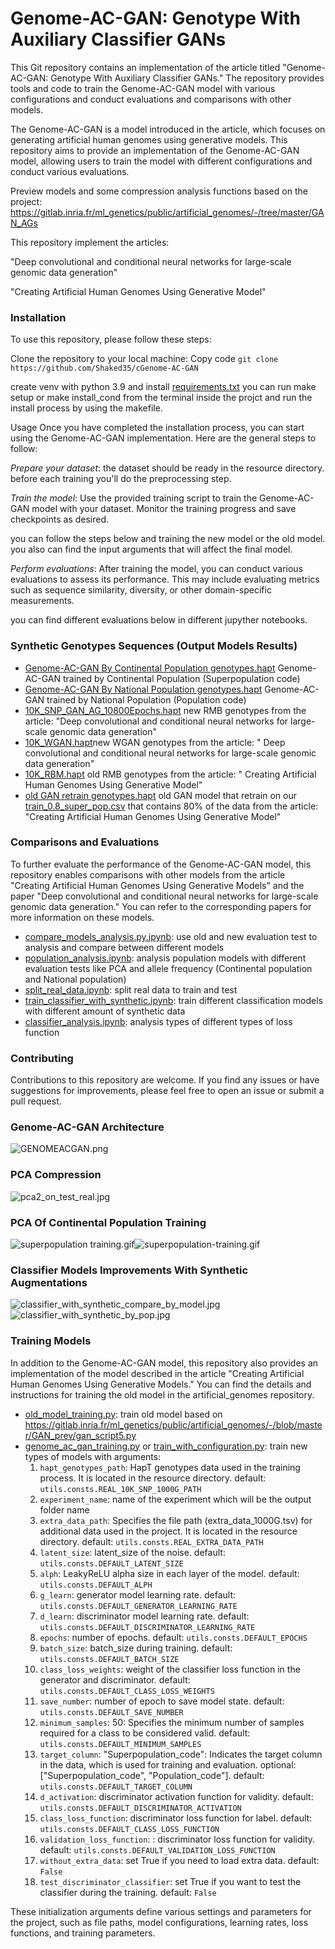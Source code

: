 # Genome-AC-GAN: Genotype With Auxiliary Classifier GANs

This Git repository contains an implementation of the article titled "Genome-AC-GAN: Genotype With Auxiliary Classifier
GANs." The repository provides tools and code to train the Genome-AC-GAN model with various configurations and conduct
evaluations and comparisons with other models.

The Genome-AC-GAN is a model introduced in the article, which focuses on generating artificial human genomes using
generative models. This repository aims to provide an implementation of the Genome-AC-GAN model, allowing users to train
the model with different configurations and conduct various evaluations.

Preview models and some compression analysis functions based on the project:
https://gitlab.inria.fr/ml_genetics/public/artificial_genomes/-/tree/master/GAN_AGs

This repository implement the articles:

"Deep convolutional and conditional neural networks for large-scale genomic data generation"

"Creating Artificial Human Genomes Using Generative Model"

### Installation

To use this repository, please follow these steps:

Clone the repository to your local machine:
Copy code
`git clone https://github.com/Shaked35/cGenome-AC-GAN`

create venv with python 3.9 and install [requirements.txt](assets/requirements.txt)
you can run make setup or make install_cond from the terminal inside the projct and run the install process by using the makefile.

Usage
Once you have completed the installation process, you can start using the Genome-AC-GAN implementation. Here are the
general steps to follow:

*Prepare your dataset*: the dataset should be ready in the resource directory.
before each training you'll do the preprocessing step.

*Train the model*: Use the provided training script to train the Genome-AC-GAN model with your dataset. Monitor the
training progress and save checkpoints as desired.

you can follow the steps below and training the new model or the old model. you also can find the input arguments that will affect the final model.

*Perform evaluations*: After training the model, you can conduct various evaluations to assess its performance. This may
include evaluating metrics such as sequence similarity, diversity, or other domain-specific measurements.

you can find different evaluations below in different jupyther notebooks.

### Synthetic Genotypes Sequences (Output Models Results)

- [Genome-AC-GAN By Continental Population genotypes.hapt](resource%2FGenome-AC-GAN%20By%20Continental%20Population%20genotypes.hapt)
  Genome-AC-GAN trained by Continental Population (Superpopulation code)
- [Genome-AC-GAN By National Population genotypes.hapt](resource%2FGenome-AC-GAN%20By%20National%20Population%20genotypes.hapt)
  Genome-AC-GAN trained by National Population (Population code)
- [10K_SNP_GAN_AG_10800Epochs.hapt](fake_genotypes_sequences%2Fpreview_sequences%2F10K_SNP_GAN_AG_10800Epochs.hapt) new
  RMB genotypes from the article: "Deep convolutional and conditional neural networks for large-scale genomic data
  generation"
- [10K_WGAN.hapt](fake_genotypes_sequences%2Fpreview_sequences%2F10K_WGAN.hapt)new WGAN genotypes from the article: "
  Deep convolutional and conditional neural networks for large-scale genomic data generation"
- [10K_RBM.hapt](fake_genotypes_sequences%2Fpreview_sequences%2F10K_RBM.hapt) old RMB genotypes from the article: "
  Creating Artificial Human Genomes Using Generative Model"
- [old GAN retrain genotypes.hapt](fake_genotypes_sequences%2Fpreview_sequences%2Fold%20GAN%20retrain%20genotypes.hapt)
  old GAN model that retrain on our [train_0.8_super_pop.csv](resource%2Ftrain_0.8_super_pop.csv) that contains 80% of
  the data from the article: "Creating Artificial Human Genomes Using Generative Model"

### Comparisons and Evaluations

To further evaluate the performance of the Genome-AC-GAN model, this repository enables comparisons with other models
from the article "Creating Artificial Human Genomes Using Generative Models" and the paper "Deep convolutional and
conditional neural networks for large-scale genomic data generation." You can refer to the corresponding papers for more
information on these models.

- [compare_models_analysis.py.ipynb](analysis%2Fcompare_models_analysis.py.ipynb): use old and new evaluation test to
  analysis and compare between different models
- [population_analysis.ipynb](analysis%2Fpopulation_analysis.ipynb): analysis population models with different
  evaluation tests like PCA and allele frequency (Continental population and National population)
- [split_real_data.ipynb](analysis%2Fsplit_real_data.ipynb): split real data to train and test
- [train_classifier_with_synthetic.ipynb](analysis%2Ftrain_classifier_with_synthetic.ipynb): train different
  classification models with different amount of synthetic data
- [classifier_analysis.ipynb](analysis%2Fclassifier_analysis.ipynb): analysis types of different types of loss function

### Contributing

Contributions to this repository are welcome. If you find any issues or have suggestions for improvements, please feel
free to open an issue or submit a pull request.

### Genome-AC-GAN Architecture

![GENOMEACGAN.png](assets/GENOME-AC-GAN.png)

### PCA Compression

![pca2_on_test_real.jpg](assets%2Fpca2_on_test_real.jpg)

### PCA Of Continental Population Training

![superpopulation training.gif](assets%2Fsuperpopulation%20training.gif)![superpopulation-training.gif](assets%2Fsuperpopulation-training.gif)

### Classifier Models Improvements With Synthetic Augmentations

![classifier_with_synthetic_compare_by_model.jpg](assets%2Fclassifier_with_synthetic_compare_by_model.jpg)
![classifier_with_synthetic_by_pop.jpg](assets%2Fclassifier_with_synthetic_by_pop.jpg)

### Training Models

In addition to the Genome-AC-GAN model, this repository also provides an implementation of the model described in the
article "Creating Artificial Human Genomes Using Generative Models." You can find the details and instructions for
training the old model in the artificial_genomes repository.

- [old_model_training.py](old_model_training.py): train old model based
  on https://gitlab.inria.fr/ml_genetics/public/artificial_genomes/-/blob/master/GAN_prev/gan_script5.py
- [genome_ac_gan_training.py](genome_ac_gan_training.py) or [train_with_configuration.py](train_with_configuration.py): train new types of models with arguments:
  1. `hapt_genotypes_path`: HapT genotypes data used in the training process. It is located in the resource directory.
     default: `utils.consts.REAL_10K_SNP_1000G_PATH`
  2. `experiment_name`: name of the experiment which will be the output folder name
  3. `extra_data_path`: Specifies the file path (extra_data_1000G.tsv) for additional data used in the project. It is
     located in the resource directory. default: `utils.consts.REAL_EXTRA_DATA_PATH`
  4. `latent_size`: latent_size of the noise. default: `utils.consts.DEFAULT_LATENT_SIZE`
  5. `alph`: LeakyReLU alpha size in each layer of the model. default: `utils.consts.DEFAULT_ALPH`
  6. `g_learn`: generator model learning rate. default: `utils.consts.DEFAULT_GENERATOR_LEARNING_RATE`
  7. `d_learn`: discriminator model learning rate. default: `utils.consts.DEFAULT_DISCRIMINATOR_LEARNING_RATE`
  8. `epochs`: number of epochs. default: `utils.consts.DEFAULT_EPOCHS`
  9. `batch_size`: batch_size during training. default: `utils.consts.DEFAULT_BATCH_SIZE`
  10. `class_loss_weights`: weight of the classifier loss function in the generator and discriminator.
      default: `utils.consts.DEFAULT_CLASS_LOSS_WEIGHTS`
  11. `save_number`: number of epoch to save model state. default: `utils.consts.DEFAULT_SAVE_NUMBER`
  12. `minimum_samples`: 50: Specifies the minimum number of samples required for a class to be considered valid.
      default: `utils.consts.DEFAULT_MINIMUM_SAMPLES`
  13. `target_column`: "Superpopulation_code": Indicates the target column in the data, which is used for training and
      evaluation. optional: ["Superpopulation_code", "Population_code"]. default: `utils.consts.DEFAULT_TARGET_COLUMN`
  14. `d_activation`: discriminator activation function for validity.
      default: `utils.consts.DEFAULT_DISCRIMINATOR_ACTIVATION`
  15. `class_loss_function`: discriminator loss function for label.
      default: `utils.consts.DEFAULT_CLASS_LOSS_FUNCTION`
  16. `validation_loss_function`: : discriminator loss function for validity.
      default: `utils.consts.DEFAULT_VALIDATION_LOSS_FUNCTION`
  17. `without_extra_data`: set True if you need to load extra data. default: `False`
  18. `test_discriminator_classifier`: set True if you want to test the classifier during the training.
      default: `False`

These initialization arguments define various settings and parameters for the project, such as file paths, model
configurations, learning rates, loss functions, and training parameters.
